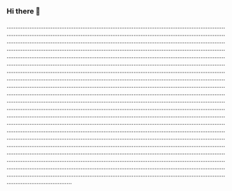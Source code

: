 ### Hi there 👋

.................................................................................................................................................................................................................................................................................................................................................................................................................................................................................................................................................................................................................................................................................................................................................................................................................................................................................................................................................................................................................................................................................................................................................................................................................................................................................................................................................................................................................................................................................................................................................................................................................................................................................................................................................................................................................................................................................................................................................................................................................................................................................................................................................................................................................................................................................................................................................................................................................................................................................................................................................................................................................................................................................................................................................